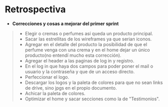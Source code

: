 # Retrospectiva

+ **Correcciones y cosas a mejorar del primer sprint**
> - Elegir o cremas o perfumes así queda un producto principal. 
> - Sacar las estrellitas de los wireframes ya que serian iconos.
> - Agregar en el detalle del producto la posibilidad de que el perfume venga con una crema y en el home dejar un único producto(no entendí mucho esta corrección). 
> - Agregar el header a las paginas de log in y registro. 
> - En el log in que haya dos campos para poder poner el mail o usuario y la contraseña y que de un acceso directo. 
> - Perfeccionar el logo. 
> - Descargar los logos y la paleta de colores para que no sean links de drive, sino jpgs en el propio documento. 
> - Achicar la paleta de colores. 
> - Optimizar el home y sacar secciones como la de "Testimonios".